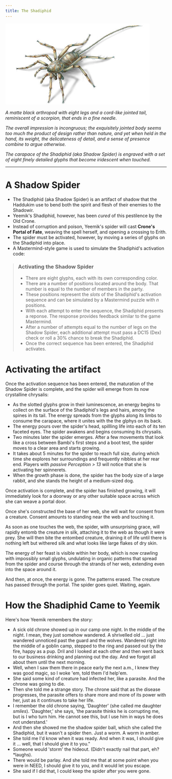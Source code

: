 ```yaml
---
title: The Shadiphid
---
```


![Shadiphid](../static/shadow-beetle.jpg)

*A matte black arthropod with eight legs and a cord-like jointed tail, reminiscent of a scorpion, that ends in a fine needle.*

*The overall impression is incongruous; the exquisitely jointed body seems too much the product of design rather than nature, and yet when held in the hand, its weight, the delicateness of detail, and a sense of presence combine to argue otherwise.*

*The carapace of the Shadiphid (aka Shadow Spider) is engraved with a set of eight finely detailed glyphs that become iridescent when touched.*

---

# A Shadow Spider

* The Shadiphid (aka Shadow Spider) is an artifact of shadow that the Haddukim use to bend both the spirit and flesh of their enemies to the Shadowir.
* Yeemik's Shadiphid, however, has been *cured* of this pestilence by the Old Crone.
* Instead of corruption and poison, Yeemik's spider will cast **Crone's Portal of Fate**, weaving the spell herself, and opening a crossing to Erith.
* The spider must be activated, however, by moving a series of glyphs on the Shadiphid into place. 
* A Mastermind-style game is used to simulate the Shadiphid's activation code:
> ### Activating the Shadow Spider
>
> * There are eight glyphs, each with its own corresponding color.
> * There are a number of positions located around the body. That number is equal to the number of members in the party.
> * These positions represent the _slots_ of the Shadiphid's activation sequence and can be simulated by a Mastermind puzzle with _n_ positions.
> * With each attempt to enter the sequence, the Shadiphid presents a reponse. The response provides feedback similar to the game Mastermind.
> * After a number of attempts equal to the number of legs on the Shadow Spider, each additional attempt must pass a DC15 (Dex) check or roll a 30% chance to break the Shadiphid.
> * Once the correct sequence has been entered, the Shadiphid activates.

# Activating the artifact

Once the activation sequence has been entered, the maturation of the Shadow Spider is complete, and the spider will emerge from its now crystalline chrysalis:

* As the slotted glyphs grow in their luminescence, an energy begins to collect on the surface of the Shadiphid's legs and hairs, among the spines in its tail. The energy spreads from the glyphs along its limbs to consume the carapace, where it unites with the the glphys on its back. 
* The energy pours over the spider's head, spillling life into each of its ten faceted eyes. The spider awakens and begins consuming its chrysalis.
* Two minutes later the spider emerges. After a few movements that look like a cross between Bambi's first steps and a boot test, the spider moves to a clear area and starts growing.
* It takes about 5 minutes for the spider to reach full size, during which time she explores her surroundings and frequently nibbles at her rear end. Players with _passive Perception > 13_ will notice that she is activating her spinnerets.
* When the growth phase is done, the spider has the body size of a large rabbit, and she stands the height of a medium-sized dog.

Once activation is complete, and the spider has finished growing, it will immediately look for a doorway or any other suitable space across which she can weave a portal door. 

Once she's constructed the base of her web, she will wait for consent from a creature. Consent amounts to standing near the web and touching it.

As soon as one touches the web, the spider, with unsurprising grace, will rapidly entomb the creature in silk, attaching it to the web as though it were prey. She will then bite the entombed creature, draining it of life until there is nothing left but withered silk and what looks like large flakes of dry skin.

The energy of her feast is visible within her body, which is now crawling with impossibly small glyphs, undulating in organic patterns that spread from the spider and course through the strands of her web, extending even into the space around it. 

And then, at once, the energy is gone. The patterns erased. The creature has passed through the portal. The spider goes quiet. Waiting, again.

# How the Shadiphid Came to Yeemik
 
Here's how Yeemik remembers the story:

* A sick old chrone showed up in our camp one night. In the middle of the night. I mean, they just somehow wandered. A shrivelled old ... just wandered unnoticed past the guard and the wolves. Wandered right into the middle of a goblin camp, stepped to the ring and passed out by the fire, happy as a pup. Dril and I looked at each other and then went back to our business drinking and planning out the day. And we forgot all about them until the next morning.
* Well, when I saw them there in peace early the next a.m., I knew they was good magic, so I woke 'em, told them I'd  help'em.
* She said some kind of creature had infected her, like a parasite. And the chrone was going to die.
* Then she told me a strange story. The chrone said that as the disease progresses, the parasite offers to share more and more of its power with her, just as it continues to take her life.
* I remember the old chrone saying, 'Daughter' (she called me daughter *smiles*). 'Daughter,' she says, 'the parasite thinks he is corrupting me, but is I who turn him. He cannot see this, but I use him in ways he does not understand.'
* And then she showed me the shadow spider ball, which she called the Shadiphid, but it wasn't a spider then. Just a worm. A worm in amber.
* She told me I'd know when it was ready. And when it was, I should give it ... well, that I should give it to you."
* Someone would 'storm' the hideout. (Didn't exactly nail that part, eh? *laughs). 
* There would be parlay. And she told me that at some point when you were in NEED, I should give it to you, and it would let you escape. 
* She said if I did that, I could keep the spider after you were gone.

